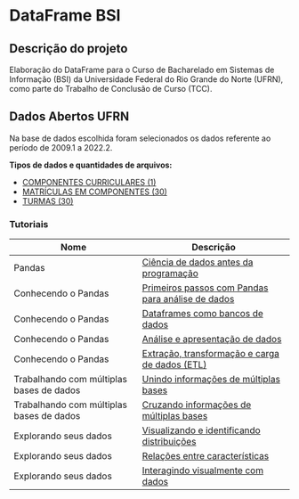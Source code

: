 # DataFrame BSI

## Descrição do projeto

Elaboração do DataFrame para o Curso de Bacharelado em Sistemas de Informação (BSI) da Universidade Federal do Rio Grande do Norte (UFRN), como parte do Trabalho de Conclusão de Curso (TCC).

## Dados Abertos UFRN

Na base de dados escolhida foram selecionados os dados referente ao período de 2009.1 a 2022.2.

**Tipos de dados e quantidades de arquivos:**

* [COMPONENTES CURRICULARES (1)](https://dados.ufrn.br/dataset/componentes-curriculares)
* [MATRÍCULAS EM COMPONENTES (30)](https://dados.ufrn.br/dataset/matriculas-componentes)
* [TURMAS (30)](https://dados.ufrn.br/dataset/turmas)

### Tutoriais

| Nome                                     | Descrição                                                                                                                                                                         |
| ---------------------------------------- | --------------------------------------------------------------------------------------------------------------------------------------------------------------------------------- |
| Pandas                                   | [Ciência de dados antes da programação](https://github.com/leobezerra/pandas-zero/tree/master/pt-br)                                                                              |
| Conhecendo o Pandas                      | [Primeiros passos com Pandas para análise de dados](https://colab.research.google.com/github/leobezerra/pandas-zero/blob/master/pt-br/notebooks/PassoPasso.ipynb)                 |
| Conhecendo o Pandas                      | [Dataframes como bancos de dados](https://colab.research.google.com/github/leobezerra/pandas-zero/blob/master/pt-br/notebooks/DataframeBD.ipynb)                                  |
| Conhecendo o Pandas                      | [Análise e apresentação de dados](https://colab.research.google.com/github/leobezerra/pandas-zero/blob/master/pt-br/notebooks/Visualizacao.ipynb)                                 |
| Conhecendo o Pandas                      | [Extração, transformação e carga de dados (ETL)](https://colab.research.google.com/github/leobezerra/pandas-zero/blob/master/pt-br/notebooks/ETL.ipynb)                           |
| Trabalhando com múltiplas bases de dados | [Unindo informações de múltiplas bases](https://colab.research.google.com/github/leobezerra/pandas-zero/blob/master/pt-br/notebooks/UFRN-diversidade.ipynb#scrollTo=52SDZHnnmCWQ) |
| Trabalhando com múltiplas bases de dados | [Cruzando informações de múltiplas bases](https://colab.research.google.com/github/leobezerra/pandas-zero/blob/master/pt-br/notebooks/UFRN-disciplinas.ipynb)                     |
| Explorando seus dados                    | [Visualizando e identificando distribuições](https://colab.research.google.com/github/leobezerra/pandas-zero/blob/master/pt-br/notebooks/Distribuição_Dados.ipynb)                |
| Explorando seus dados                    | [Relações entre características](https://colab.research.google.com/github/leobezerra/pandas-zero/blob/master/pt-br/notebooks/Relações.ipynb)                                      |
| Explorando seus dados                    | [Interagindo visualmente com dados](https://colab.research.google.com/github/leobezerra/pandas-zero/blob/master/pt-br/notebooks/Visualização_interativa.ipynb)                    |
